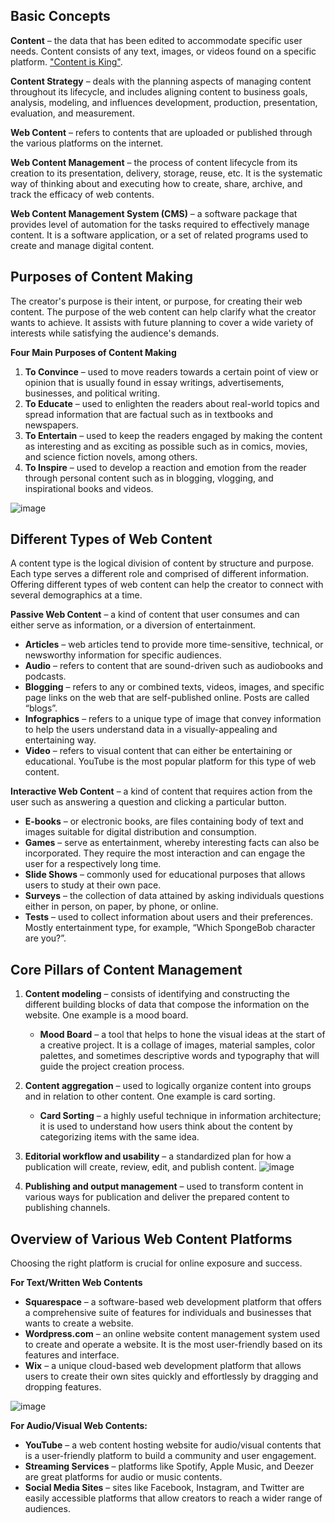 ## Basic Concepts

**Content** – the data that has been edited to accommodate specific user needs. Content consists of any text, images, or videos found on a specific platform. <a href="#" onclick="alert('Content is king is a phrase that emphasizes the importance of high-quality content in the digital world. It suggests that, regardless of the platform or medium, the success of any online presence—whether it is a website, blog, social media channel, or video platform—depends primarily on the value and relevance of the content it provides.')">"Content is King"</a>.

**Content Strategy** – deals with the planning aspects of managing content throughout its lifecycle, and includes aligning content to business goals, analysis, modeling, and influences development, production, presentation, evaluation, and measurement.

**Web Content** – refers to contents that are uploaded or published through the various platforms on the internet.

**Web Content Management** – the process of content lifecycle from its creation to its presentation, delivery, storage, reuse, etc. It is the systematic way of thinking about and executing how to create, share, archive, and track the efficacy of web contents.

**Web Content Management System (CMS)** – a software package that provides level of automation for the tasks required to effectively manage content. It is a software application, or a set of related programs used to create and manage digital content.

## Purposes of Content Making

The creator's purpose is their intent, or purpose, for creating their web content. The purpose of the web content can help clarify what the creator wants to achieve. It assists with future planning to cover a wide variety of interests while satisfying the audience's demands.

**Four Main Purposes of Content Making**

1. **To Convince** – used to move readers towards a certain point of view or opinion that is usually found in essay writings, advertisements, businesses, and political writing.
2. **To Educate** – used to enlighten the readers about real-world topics and spread information that are factual such as in textbooks and newspapers.
3. **To Entertain** – used to keep the readers engaged by making the content as interesting and as exciting as possible such as in comics, movies, and science fiction novels, among others.
4. **To Inspire** – used to develop a reaction and emotion from the reader through personal content such as in blogging, vlogging, and inspirational books and videos.

![image](https://github.com/user-attachments/assets/694f821d-811f-422a-86ec-1f8aa6b3f071)


## Different Types of Web Content

A content type is the logical division of content by structure and purpose. Each type serves a different role and comprised of different information. Offering different types of web content can help the creator to connect with several demographics at a time.

**Passive Web Content** – a kind of content that user consumes and can either serve as information, or a diversion of entertainment.

- **Articles** – web articles tend to provide more time-sensitive, technical, or newsworthy information for specific audiences.
- **Audio** – refers to content that are sound-driven such as audiobooks and podcasts.
- **Blogging** – refers to any or combined texts, videos, images, and specific page links on the web that are self-published online. Posts are called “blogs”.
- **Infographics** – refers to a unique type of image that convey information to help the users understand data in a visually-appealing and entertaining way.
- **Video** – refers to visual content that can either be entertaining or educational. YouTube is the most popular platform for this type of web content.

**Interactive Web Content** – a kind of content that requires action from the user such as answering a question and clicking a particular button.

- **E-books** – or electronic books, are files containing body of text and images suitable for digital distribution and consumption.
- **Games** – serve as entertainment, whereby interesting facts can also be incorporated. They require the most interaction and can engage the user for a respectively long time.
- **Slide Shows** – commonly used for educational purposes that allows users to study at their own pace.
- **Surveys** – the collection of data attained by asking individuals questions either in person, on paper, by phone, or online.
- **Tests** – used to collect information about users and their preferences. Mostly entertainment type, for example, “Which SpongeBob character are you?”.

## Core Pillars of Content Management

1. **Content modeling** – consists of identifying and constructing the different building blocks of data that compose the information on the website. One example is a mood board.

   - **Mood Board** – a tool that helps to hone the visual ideas at the start of a creative project. It is a collage of images, material samples, color palettes, and sometimes descriptive words and typography that will guide the project creation process.

2. **Content aggregation** – used to logically organize content into groups and in relation to other content. One example is card sorting.

   - **Card Sorting** – a highly useful technique in information architecture; it is used to understand how users think about the content by categorizing items with the same idea.

3. **Editorial workflow and usability** – a standardized plan for how a publication will create, review, edit, and publish content.
   ![image](https://github.com/user-attachments/assets/e17167ca-89e6-4cfe-b2b9-4e6a35d83e54)
4. **Publishing and output management** – used to transform content in various ways for publication and deliver the prepared content to publishing channels.

## Overview of Various Web Content Platforms

Choosing the right platform is crucial for online exposure and success.

**For Text/Written Web Contents**

- **Squarespace** – a software-based web development platform that offers a comprehensive suite of features for individuals and businesses that wants to create a website.
- **Wordpress.com** – an online website content management system used to create and operate a website. It is the most user-friendly based on its features and interface.
- **Wix** – a unique cloud-based web development platform that allows users to create their own sites quickly and effortlessly by dragging and dropping features.

![image](https://github.com/user-attachments/assets/552adca8-b646-4bc6-8a6d-ac5781918f59)

**For Audio/Visual Web Contents:**

- **YouTube** – a web content hosting website for audio/visual contents that is a user-friendly platform to build a community and user engagement.
- **Streaming Services** – platforms like Spotify, Apple Music, and Deezer are great platforms for audio or music contents.
- **Social Media Sites** – sites like Facebook, Instagram, and Twitter are easily accessible platforms that allow creators to reach a wider range of audiences.
